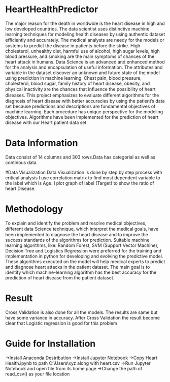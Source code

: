 # HeartHealthPredictor
The major reason for the death in worldwide is the heart disease in high and low developed countries. The data scientist uses distinctive machine learning techniques for modeling health diseases by using authentic dataset eﬃciently and accurately. The medical analysts are needy for the models or systems to predict the disease in patients before the strike. High cholesterol, unhealthy diet, harmful use of alcohol, high sugar levels, high blood pressure, and smoking are the main symptoms of chances of the heart attack in humans. Data Science is an advanced and enhanced method for the analysis and encapsulation of useful information. The attributes and variable in the dataset discover an unknown and future state of the model using prediction in machine learning. Chest pain, blood pressure, cholesterol, blood sugar, family history of heart disease, obesity, and physical inactivity are the chances that inﬂuence the possibility of heart diseases. This project emphasizes to evaluate diﬀerent algorithms for the diagnosis of heart disease with better accuracies by using the patient’s data set because predictions and descriptions are fundamental objectives of machine learning. Each procedure has unique perspective for the modeling objectives. Algorithms have been implemented for the prediction of heart disease with our Heart patient data set


# Data Information
Data consist of 14 columns and 303 rows.Data has categorial as well as continous data. 

#Data Visualization
Data Visualization is done by step by step process with critical analysis I use correlation matrix to find most dependent variable to the label which is Age. I plot graph of label (Target) to show the ratio of heart Disease.

# Methodology
To explain and identify the problem and resolve medical objectives, diﬀerent data Science technique, which interpret the medical goals, have been implemented to diagnose the heart disease and to improve the success standards of the algorithms for prediction. Suitable machine learning algorithms, like: Random Forest, SVM (Support Vector Machine), Decision Tree and Logistics Regression were preferred for the training and implementation in python for developing and evolving the predictive model. These algorithms executed on the model will help medical experts to predict and diagnose heart attacks in the patient dataset. The main goal is to identify which machine-learning algorithm has the best accuracy for the prediction of heart disease from the patient dataset.

# Result
Cross Validation is also done for all the models. The results are same but have some variance in accuracy. After Cross Validation the result become clear that Logistic regression is good for this problem

# Guide for Installation
->Install Anaconda Destribution
->Install Jupyter Notebook
->Copy Heart Health.ipynb to path C:\Users\xyz along with heart.csv
->Run Jupyter Notebook and open file from its home page
->Change the path of read_csv() as your file location
